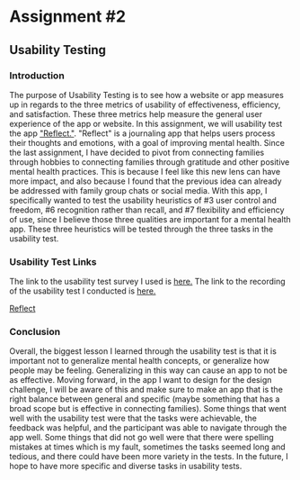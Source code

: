 # Assignment #2

## Usability Testing

### Introduction

The purpose of Usability Testing is to see how a website or app measures up in regards to the three metrics of usability of effectiveness, efficiency, and satisfaction. These three metrics help measure the general user experience of the app or website. In this assignment, we will usability test the app ["Reflect."](https://apps.apple.com/us/app/reflect-guided-daily-journal/id1443541171). "Reflect" is a journaling app that helps users process their thoughts and emotions, with a goal of improving mental health. Since the last assignment, I have decided to pivot from connecting families through hobbies to connecting families through gratitude and other positive mental health practices. This is because I feel like this new lens can have more impact, and also because I found that the previous idea can already be addressed with family group chats or social media. With this app, I specifically wanted to test the usability heuristics of #3 user control and freedom, #6 recognition rather than recall, and #7 flexibility and efficiency of use, since I believe those three qualities are important for a mental health app. These three heuristics will be tested through the three tasks in the usability test.

### Usability Test Links

The link to the usability test survey I used is [here.](https://forms.gle/GP5sNzRkwfFQapbt7) The link to the recording of the usability test I conducted is [here.](https://drive.google.com/file/d/1aMoxR5wc6U6xLa1lnhRqlFUwTs2BMazK/view?usp=sharing)

[Reflect](https://is3-ssl.mzstatic.com/image/thumb/PurpleSource126/v4/ff/3b/92/ff3b92c2-62d0-8619-a98b-3f28395c807c/d21e20db-b300-425f-b524-f390afffcf05_EnsparkleScr_67_01.png/300x0w.jpg)

### Conclusion

Overall, the biggest lesson I learned through the usability test is that it is important not to generalize mental health concepts, or generalize how people may be feeling. Generalizing in this way can cause an app to not be as effective. Moving forward, in the app I want to design for the design challenge, I will be aware of this and make sure to make an app that is the right balance between general and specific (maybe something that has a broad scope but is effective in connecting families). Some things that went well with the usability test were that the tasks were achievable, the feedback was helpful, and the participant was able to navigate through the app well. Some things that did not go well were that there were spelling mistakes at times which is my fault, sometimes the tasks seemed long and tedious, and there could have been more variety in the tests. In the future, I hope to have more specific and diverse tasks in usability tests.
